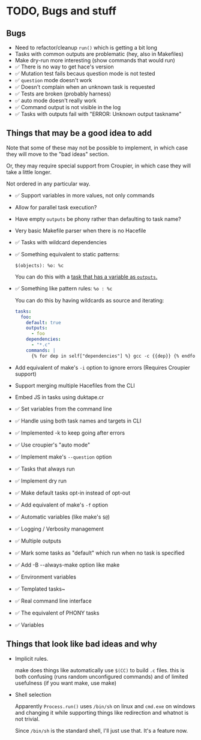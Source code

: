 # TODO, Bugs and stuff

## Bugs

* Need to refactor/cleanup `run()` which is getting a bit long
* Tasks with common outputs are problematic (hey, also in Makefiles)
* Make dry-run more interesting (show commands that would run)
* ✅ There is no way to get hace's version
* ✅ Mutation test fails becaus question mode is not tested
* ✅ `question` mode doesn't work
* ✅ Doesn't complain when an unknown task is requested
* ✅ Tests are broken (probably harness)
* ✅ auto mode doesn't really work
* ✅ Command output is not visible in the log
* ✅ Tasks with outputs fail with "ERROR: Unknown output taskname"

## Things that may be a good idea to add

Note that some of these may not be possible to implement,
in which case they will move to the "bad ideas" section.

Or, they may require special support from Croupier, in which
case they will take a little longer.

Not ordered in any particular way.

* ✅ Support variables in more values, not only commands
* Allow for parallel task execution?
* Have empty `outputs` be phony rather than defaulting to task name?
* Very basic Makefile parser when there is no Hacefile
* ✅ Tasks with wildcard dependencies
* ✅ Something equivalent to static patterns:

  `$(objects): %o: %c`

  You can do this with a [task that has a variable as `outputs`.](https://github.com/ralsina/hace/blob/main/spec/testcases/expand-arrays/Hacefile.yml)

* ✅ Something like pattern rules: `%o : %c`

  You can do this by having wildcards as source and iterating:

  ```yaml
  tasks:
    foo:
      default: true
      outputs:
        - foo
      dependencies:
        - "*.c"
      commands: |
        {% for dep in self["dependencies"] %} gcc -c {{dep}} {% endfor %}
  ```

* Add equivalent of make's `-i` option to
  ignore errors (Requires Croupier support)
* Support merging multiple Hacefiles from the CLI
* Embed JS in tasks using duktape.cr

* ✅ Set variables from the command line
* ✅ Handle using both task names and targets in CLI
* ✅ Implemented -k to keep going after errors
* ✅ Use croupier's "auto mode"
* ✅ Implement make's `--question` option
* ✅ Tasks that always run
* ✅ Implement dry run
* ✅ Make default tasks opt-in instead of opt-out
* ✅ Add equivalent of make's `-f` option
* ✅ Automatic variables (like make's `$@`)
* ✅ Logging / Verbosity management
* ✅ Multiple outputs
* ✅ Mark some tasks as "default" which run when no task is specified
* ✅ Add -B --always-make option like make
* ✅ Environment variables
* ✅ Templated tasks~
* ✅ Real command line interface
* ✅ The equivalent of PHONY tasks
* ✅ Variables

## Things that look like bad ideas and why

* Implicit rules.

  make does things like automatically use `$(CC)` to build `.c` files.
  this is both confusing (runs random unconfigured commands)
  and of limited usefulness (if you want make, use make)

* Shell selection

  Apparently `Process.run()` uses `/bin/sh` on linux and `cmd.exe` on
  windows and changing it while supporting things like redirection and
  whatnot is not trivial.

  Since `/bin/sh` is the standard shell, I'll just use that. It's a feature
  now.
